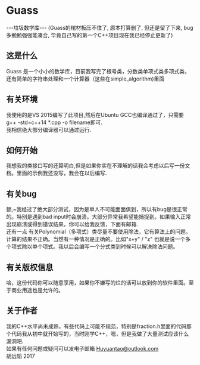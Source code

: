 # Guass
---垃圾数学库---
(Guass的棺材板压不住了, 原本打算删了, 但还是留了下来, bug多勉勉强强能凑合, 毕竟自己写的第一个C++项目现在我已经停止更新了)
## 这是什么
Guass 是一个小小的数学库，目前我写完了根号类，分数类单项式类多项式类，还有简单的字符串处理和一个计算器（这些在simple_algorithm)里面
## 有关环境
我使用的是VS 2015编写了此项目,然后在Ubuntu GCC也编译通过了，只需要 g++ -std=c++14 *.cpp -o filename即可.<br />
我相信绝大部分编译器可以通过运行.
## 如何开始
我想我的类接口写的还算明白,但是如果你实在不理解的话我会考虑以后写一份文档。里面的示例我还没写，我会在以后编写.
## 有关bug
额,~我经过了绝大部分测试，因为是单人不可能面面俱到，所以有bug是很正常的。特别是遇到bad input时会崩溃。大部分异常我希望能捕捉到。如果输入正常出现崩溃或得到错误结果，你可以给我反馈，下面有邮箱. <br />
还有一点 有关Polynomial（多项式）类尽量不要使用除法，它有算法上的问题。计算的结果不正确。当然有一种情况是正确的。比如"x+y" / "z" 也就是说一个多个项式除以单个项式。我以后会编写一个分式类到时候可以解决除法问题。
## 有关版权信息
哈，这份代码你可以随意享用，如果你不嫌写的烂的话可以放到你的软件里面。至于商业用途也是允许的。
## 关于作者
我的C++水平尚未成熟，有些代码上可能不规范，特别是fraction.h里面的代码那个代码我从初中就开始写的，当时刚学C++，嗯，但是我做了大量测试应该什么漏洞吧.<br />
如果有任何问题或疑问可以发电子邮箱 Huyuantao@outlook.com<br />
胡远韬 2017
